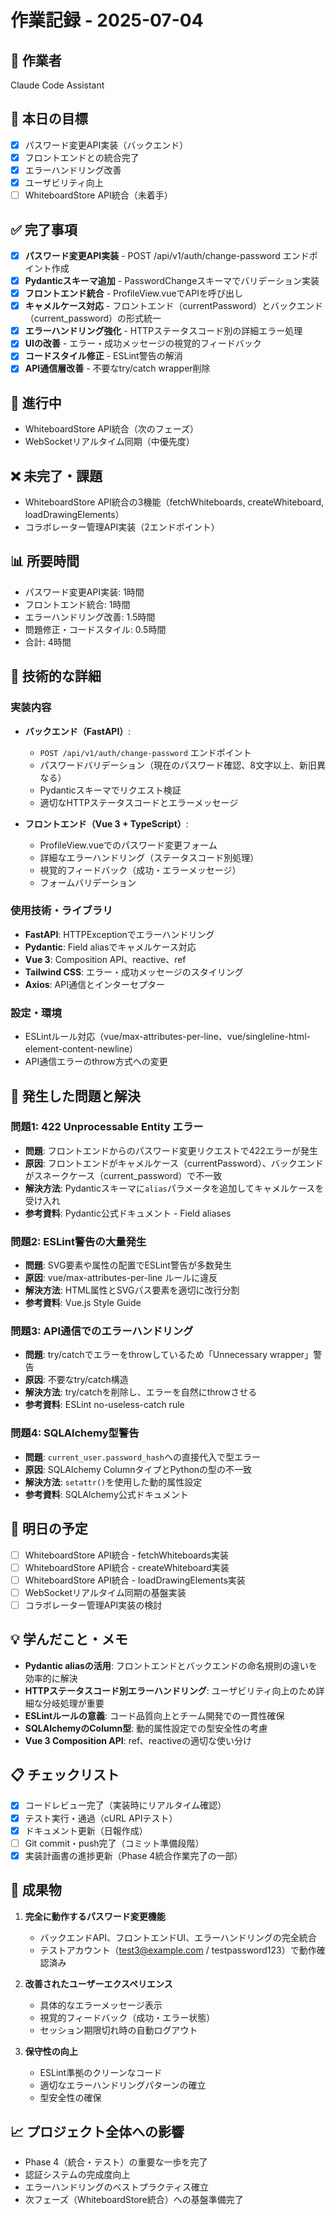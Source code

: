 # 作業記録 - 2025-07-04

## 👤 作業者
Claude Code Assistant

## 🎯 本日の目標
- [x] パスワード変更API実装（バックエンド）
- [x] フロントエンドとの統合完了
- [x] エラーハンドリング改善
- [x] ユーザビリティ向上
- [ ] WhiteboardStore API統合（未着手）

## ✅ 完了事項
- [x] **パスワード変更API実装** - POST /api/v1/auth/change-password エンドポイント作成
- [x] **Pydanticスキーマ追加** - PasswordChangeスキーマでバリデーション実装
- [x] **フロントエンド統合** - ProfileView.vueでAPIを呼び出し
- [x] **キャメルケース対応** - フロントエンド（currentPassword）とバックエンド（current_password）の形式統一
- [x] **エラーハンドリング強化** - HTTPステータスコード別の詳細エラー処理
- [x] **UIの改善** - エラー・成功メッセージの視覚的フィードバック
- [x] **コードスタイル修正** - ESLint警告の解消
- [x] **API通信層改善** - 不要なtry/catch wrapper削除

## 🚧 進行中
- WhiteboardStore API統合（次のフェーズ）
- WebSocketリアルタイム同期（中優先度）

## ❌ 未完了・課題
- WhiteboardStore API統合の3機能（fetchWhiteboards, createWhiteboard, loadDrawingElements）
- コラボレーター管理API実装（2エンドポイント）

## 📊 所要時間
- パスワード変更API実装: 1時間
- フロントエンド統合: 1時間
- エラーハンドリング改善: 1.5時間
- 問題修正・コードスタイル: 0.5時間
- 合計: 4時間

## 🔧 技術的な詳細

### 実装内容
- **バックエンド（FastAPI）**:
  - `POST /api/v1/auth/change-password` エンドポイント
  - パスワードバリデーション（現在のパスワード確認、8文字以上、新旧異なる）
  - Pydanticスキーマでリクエスト検証
  - 適切なHTTPステータスコードとエラーメッセージ

- **フロントエンド（Vue 3 + TypeScript）**:
  - ProfileView.vueでのパスワード変更フォーム
  - 詳細なエラーハンドリング（ステータスコード別処理）
  - 視覚的フィードバック（成功・エラーメッセージ）
  - フォームバリデーション

### 使用技術・ライブラリ
- **FastAPI**: HTTPExceptionでエラーハンドリング
- **Pydantic**: Field aliasでキャメルケース対応
- **Vue 3**: Composition API、reactive、ref
- **Tailwind CSS**: エラー・成功メッセージのスタイリング
- **Axios**: API通信とインターセプター

### 設定・環境
- ESLintルール対応（vue/max-attributes-per-line、vue/singleline-html-element-content-newline）
- API通信エラーのthrow方式への変更

## 🐛 発生した問題と解決

### 問題1: 422 Unprocessable Entity エラー
- **問題**: フロントエンドからのパスワード変更リクエストで422エラーが発生
- **原因**: フロントエンドがキャメルケース（currentPassword）、バックエンドがスネークケース（current_password）で不一致
- **解決方法**: Pydanticスキーマに`alias`パラメータを追加してキャメルケースを受け入れ
- **参考資料**: Pydantic公式ドキュメント - Field aliases

### 問題2: ESLint警告の大量発生
- **問題**: SVG要素や属性の配置でESLint警告が多数発生
- **原因**: vue/max-attributes-per-line ルールに違反
- **解決方法**: HTML属性とSVGパス要素を適切に改行分割
- **参考資料**: Vue.js Style Guide

### 問題3: API通信でのエラーハンドリング
- **問題**: try/catchでエラーをthrowしているため「Unnecessary wrapper」警告
- **原因**: 不要なtry/catch構造
- **解決方法**: try/catchを削除し、エラーを自然にthrowさせる
- **参考資料**: ESLint no-useless-catch rule

### 問題4: SQLAlchemy型警告
- **問題**: `current_user.password_hash`への直接代入で型エラー
- **原因**: SQLAlchemy ColumnタイプとPythonの型の不一致
- **解決方法**: `setattr()`を使用した動的属性設定
- **参考資料**: SQLAlchemy公式ドキュメント

## 🔄 明日の予定
- [ ] WhiteboardStore API統合 - fetchWhiteboards実装
- [ ] WhiteboardStore API統合 - createWhiteboard実装  
- [ ] WhiteboardStore API統合 - loadDrawingElements実装
- [ ] WebSocketリアルタイム同期の基盤実装
- [ ] コラボレーター管理API実装の検討

## 💡 学んだこと・メモ
- **Pydantic aliasの活用**: フロントエンドとバックエンドの命名規則の違いを効率的に解決
- **HTTPステータスコード別エラーハンドリング**: ユーザビリティ向上のため詳細な分岐処理が重要
- **ESLintルールの意義**: コード品質向上とチーム開発での一貫性確保
- **SQLAlchemyのColumn型**: 動的属性設定での型安全性の考慮
- **Vue 3 Composition API**: ref、reactiveの適切な使い分け

## 📋 チェックリスト
- [x] コードレビュー完了（実装時にリアルタイム確認）
- [x] テスト実行・通過（cURL APIテスト）
- [x] ドキュメント更新（日報作成）
- [ ] Git commit・push完了（コミット準備段階）
- [x] 実装計画書の進捗更新（Phase 4統合作業完了の一部）

## 🎉 成果物
1. **完全に動作するパスワード変更機能**
   - バックエンドAPI、フロントエンドUI、エラーハンドリングの完全統合
   - テストアカウント（test3@example.com / testpassword123）で動作確認済み

2. **改善されたユーザーエクスペリエンス**
   - 具体的なエラーメッセージ表示
   - 視覚的フィードバック（成功・エラー状態）
   - セッション期限切れ時の自動ログアウト

3. **保守性の向上**
   - ESLint準拠のクリーンなコード
   - 適切なエラーハンドリングパターンの確立
   - 型安全性の確保

## 📈 プロジェクト全体への影響
- Phase 4（統合・テスト）の重要な一歩を完了
- 認証システムの完成度向上
- エラーハンドリングのベストプラクティス確立
- 次フェーズ（WhiteboardStore統合）への基盤準備完了